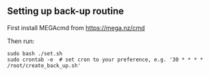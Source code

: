 ## Setting up back-up routine
First install MEGAcmd from https://mega.nz/cmd

Then run:
```
sudo bash ./set.sh
sudo crontab -e  # set cron to your preference, e.g. '30 * * * * /root/create_back_up.sh'
```
